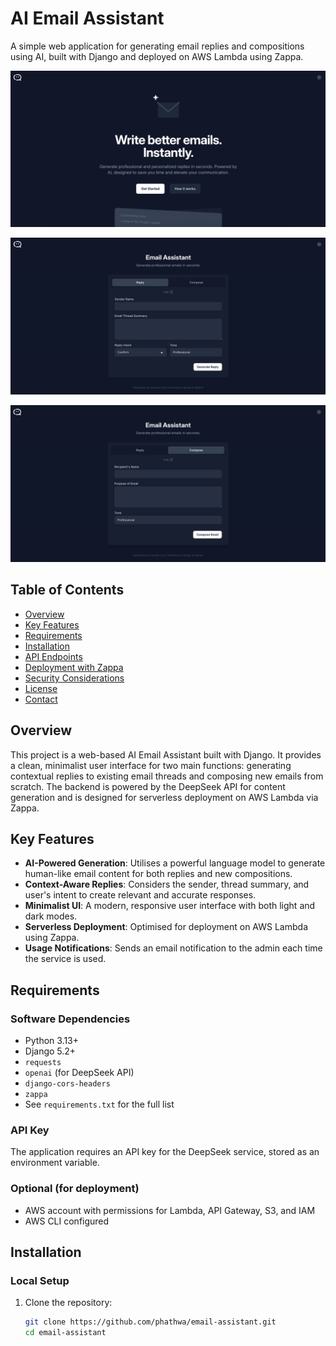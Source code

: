 # AI Email Assistant

A simple web application for generating email replies and compositions using AI, built with Django and deployed on AWS Lambda using Zappa.

![Landing Page](assets/landing.png)

![App Reply](assets/reply.png)

![App Compose](assets/compose.png)

## Table of Contents

- [Overview](#overview)
- [Key Features](#key-features)
- [Requirements](#requirements)
- [Installation](#installation)
- [API Endpoints](#api-endpoints)
- [Deployment with Zappa](#deployment-with-zappa)
- [Security Considerations](#security-considerations)
- [License](#license)
- [Contact](#contact)

## Overview

This project is a web-based AI Email Assistant built with Django. It provides a clean, minimalist user interface for two main functions: generating contextual replies to existing email threads and composing new emails from scratch. The backend is powered by the DeepSeek API for content generation and is designed for serverless deployment on AWS Lambda via Zappa.

## Key Features

- **AI-Powered Generation**: Utilises a powerful language model to generate human-like email content for both replies and new compositions.
- **Context-Aware Replies**: Considers the sender, thread summary, and user's intent to create relevant and accurate responses.
- **Minimalist UI**: A modern, responsive user interface with both light and dark modes.
- **Serverless Deployment**: Optimised for deployment on AWS Lambda using Zappa.
- **Usage Notifications**: Sends an email notification to the admin each time the service is used.

## Requirements

### Software Dependencies

- Python 3.13+
- Django 5.2+
- `requests`
- `openai` (for DeepSeek API)
- `django-cors-headers`
- `zappa`
- See `requirements.txt` for the full list

### API Key

The application requires an API key for the DeepSeek service, stored as an environment variable.

### Optional (for deployment)

- AWS account with permissions for Lambda, API Gateway, S3, and IAM
- AWS CLI configured

## Installation

### Local Setup

1. Clone the repository:

   ```bash
   git clone https://github.com/phathwa/email-assistant.git
   cd email-assistant
   ```
